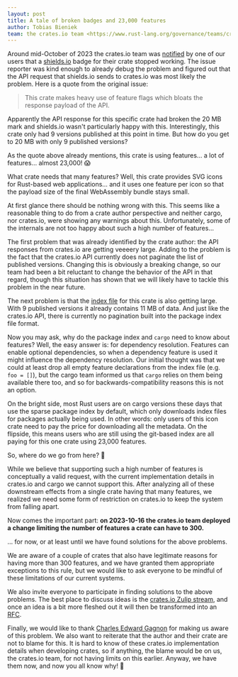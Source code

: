 ```yaml
---
layout: post
title: A tale of broken badges and 23,000 features
author: Tobias Bieniek
team: the crates.io team <https://www.rust-lang.org/governance/teams/crates-io>
---
```


Around mid-October of 2023 the crates.io team was [notified](https://github.com/rust-lang/crates.io/issues/7269) by one of our users that a [shields.io](https://shields.io) badge for their crate stopped working. The issue reporter was kind enough to already debug the problem and figured out that the API request that shields.io sends to crates.io was most likely the problem. Here is a quote from the original issue:

> This crate makes heavy use of feature flags which bloats the response payload of the API.

Apparently the API response for this specific crate had broken the 20 MB mark and shields.io wasn't particularly happy with this. Interestingly, this crate only had 9 versions published at this point in time. But how do you get to 20 MB with only 9 published versions?

As the quote above already mentions, this crate is using features… a lot of features… almost 23,000! 😱

What crate needs that many features? Well, this crate provides SVG icons for Rust-based web applications… and it uses one feature per icon so that the payload size of the final WebAssembly bundle stays small.

At first glance there should be nothing wrong with this. This seems like a reasonable thing to do from a crate author perspective and neither cargo, nor crates.io, were showing any warnings about this. Unfortunately, some of the internals are not too happy about such a high number of features…

The first problem that was already identified by the crate author: the API responses from crates.io are getting veeeery large. Adding to the problem is the fact that the crates.io API currently does not paginate the list of published versions. Changing this is obviously a breaking change, so our team had been a bit reluctant to change the behavior of the API in that regard, though this situation has shown that we will likely have to tackle this problem in the near future.

The next problem is that the [index file](https://index.crates.io/ic/on/icondata) for this crate is also getting large. With 9 published versions it already contains 11 MB of data. And just like the crates.io API, there is currently no pagination built into the package index file format.

Now you may ask, why do the package index and `cargo` need to know about features? Well, the easy answer is: for dependency resolution. Features can enable optional dependencies, so when a dependency feature is used it might influence the dependency resolution. Our initial thought was that we could at least drop all empty feature declarations from the index file (e.g. `foo = []`), but the cargo team informed us that `cargo` relies on them being available there too, and so for backwards-compatibility reasons this is not an option.

On the bright side, most Rust users are on cargo versions these days that use the sparse package index by default, which only downloads index files for packages actually being used. In other words: only users of this icon crate need to pay the price for downloading all the metadata. On the flipside, this means users who are still using the git-based index are all paying for this one crate using 23,000 features.

So, where do we go from here? 🤔

While we believe that supporting such a high number of features is conceptually a valid request, with the current implementation details in crates.io and cargo we cannot support this. After analyzing all of these downstream effects from a single crate having that many features, we realized we need some form of restriction on crates.io to keep the system from falling apart.

Now comes the important part: **on 2023-10-16 the crates.io team deployed a change limiting the number of features a crate can have to 300.**

… for now, or at least until we have found solutions for the above problems.

We are aware of a couple of crates that also have legitimate reasons for having more than 300 features, and we have granted them appropriate exceptions to this rule, but we would like to ask everyone to be mindful of these limitations of our current systems.

We also invite everyone to participate in finding solutions to the above problems. The best place to discuss ideas is the [crates.io Zulip stream](https://rust-lang.zulipchat.com/#narrow/stream/318791-t-crates-io/), and once an idea is a bit more fleshed out it will then be transformed into an [RFC](https://github.com/rust-lang/rfcs/).

Finally, we would like to thank [Charles Edward Gagnon](https://github.com/Carlosted) for making us aware of this problem. We also want to reiterate that the author and their crate are not to blame for this. It is hard to know of these crates.io implementation details when developing crates, so if anything, the blame would be on us, the crates.io team, for not having limits on this earlier. Anyway, we have them now, and now you all know why! 👋
